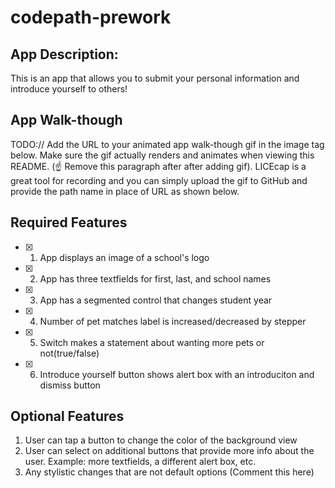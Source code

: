 # codepath-prework

## App Description: 
This is an app that allows you to submit your personal information and introduce yourself to others!

## App Walk-though
TODO:// Add the URL to your animated app walk-though gif in the image tag below. Make sure the gif actually renders and animates when viewing this README. (☝️ Remove this paragraph after after adding gif). LICEcap is a great tool for recording and you can simply upload the gif to GitHub and provide the path name in place of URL as shown below.

## Required Features
* [x] 1. App displays an image of a school's logo
* [x] 2. App has three textfields for first, last, and school names
* [x] 3. App has a segmented control that changes student year 
* [x] 4. Number of pet matches label is increased/decreased by stepper 
* [x] 5. Switch makes a statement about wanting more pets or not(true/false)
* [x] 6. Introduce yourself button shows alert box with an introduciton and dismiss button 

## Optional Features
1. User can tap a button to change the color of the background view
3. User can select on additional buttons that provide more info about the user. Example: more textfields, a different alert box, etc.
4. Any stylistic changes that are not default options (Comment this here)
